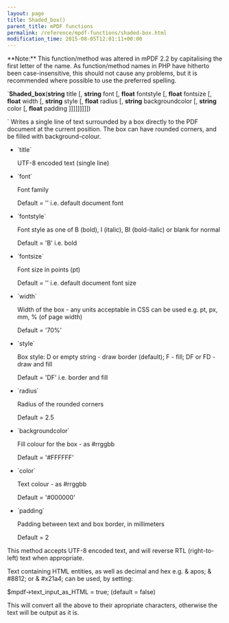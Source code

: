 ```yaml
---
layout: page
title: Shaded_box()
parent_title: mPDF functions
permalink: /reference/mpdf-functions/shaded-box.html
modification_time: 2015-08-05T12:01:11+00:00
---
```


<div class="alert alert-info" role="alert" markdown="1">
	**Note:** This function/method was altered in mPDF 2.2 by capitalising the first letter of the name.
	As function/method names in PHP have hitherto been case-insensitive, this should not cause any problems, but it
	is recommended where possible to use the preferred spelling.
</div>

`**Shaded_box**(**string** title
[, **string** font
[, **float** fontstyle
[, **float** fontsize
[, **float** width
[, **string** style
[, **float** radius
[, **string** backgroundcolor
[, **string** color
[, **float** padding
]]]]]]]]])

` Writes a single line of text surrounded by a box directly to the PDF document at the current position. The box can
have rounded corners, and be filled with background-colour.

<ul>
<li>`title`

UTF-8 encoded text (single line)</li>
<li>`font`

Font family

Default = '' i.e. default document font</li>
<li>`fontstyle`

Font style as one of B (bold), I (italic), BI (bold-italic) or blank for normal

Default = 'B' i.e. bold</li>
<li>`fontsize`

Font size in points (pt)

Default = '' i.e. default document font size</li>
<li>`width`

Width of the box - any units acceptable in CSS can be used e.g. pt, px, mm, % (of page width)

Default = '70%'</li>
<li>`style`

Box style: D or empty string - draw border (default); F - fill; DF or FD - draw and fill

Default = 'DF' i.e. border and fill</li>
<li>`radius`

Radius of the rounded corners

Default = 2.5</li>
<li>`backgroundcolor`

Fill colour for the box - as #rrggbb

Default = '#FFFFFF'</li>
<li>`color`

Text colour - as #rrggbb

Default = '#000000'</li>
<li>`padding`

Padding between text and box border, in millimeters

Default = 2</li>
</ul>

This method accepts UTF-8 encoded text, and will reverse RTL (right-to-left) text when appropriate.

Text containing HTML entities, as well as decimal and hex e.g. &amp; apos; &amp; #8812; or &amp; #x21a4; can be used, by setting:

$mpdf-&gt;text_input_as_HTML = true; (default = false)

This will convert all the above to their apropriate characters, otherwise the text will be output as it is.

